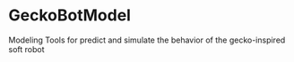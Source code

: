 # GeckoBotModel
Modeling Tools for predict and simulate the behavior of the gecko-inspired soft robot 
